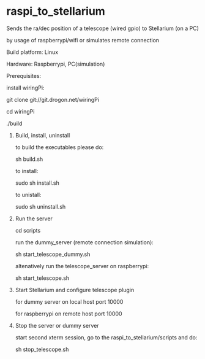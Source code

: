 # raspi_to_stellarium

Sends the ra/dec position of a telescope (wired gpio) to Stellarium (on a PC)

by usage of raspberrypi/wifi or simulates remote connection 

   Build platform: Linux
   
   Hardware: Raspberrypi, PC(simulation)

Prerequisites:

   install wiringPi:

   git clone git://git.drogon.net/wiringPi

   cd wiringPi

   ./build
   
1. Build, install, uninstall 

   to build the executables please do:
   
   sh build.sh
   
   to install:
   
   sudo sh install.sh

   to unistall:

   sudo sh uninstall.sh

2. Run the server

   cd scripts

   run the dummy_server (remote connection simulation):
   
   sh start_telescope_dummy.sh 

   altenatively run the telescope_server on raspberrypi:

   sh start_telescope.sh

3. Start Stellarium and configure telescope plugin

   for dummy server on local host port 10000

   for raspberrypi on remote host port 10000


4. Stop the server or dummy server

   start second xterm session, go to the raspi_to_stellarium/scripts and do:

   sh stop_telescope.sh



   

   

   

   
